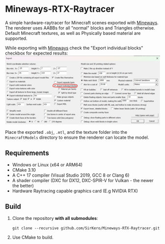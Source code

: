 # Mineways-RTX-Raytracer

A simple hardware-raytracer for Minecraft scenes exported with [Mineways](https://www.realtimerendering.com/erich/minecraft/public/mineways/). The renderer uses AABBs for all "normal" blocks and Triangles otherwise. Default Minecraft textures, as well as Physically based material are supported. 

While exporting with [Mineways](https://www.realtimerendering.com/erich/minecraft/public/mineways/) check the "Export individual blocks" checkbox for expected results:
![](Docs/MinewaysSettings.png)

Place the exported `.obj`, `.mtl`, and the texture folder into the `MinecraftModels` directory to ensure the renderer can locate the model.

## Requirements

* Windows or Linux (x64 or ARM64)
* CMake 3.10
* A C++ 17 compiler (Visual Studio 2019, GCC 8 or Clang 6)
* A shader compiler (DXC for DX12, DXC-SPIR-V for Vulkan - the newer the better)
* Hardware Raytracing capable graphics card (E.g NVIDIA RTX)

## Build

1. Clone the repository **with all submodules**:
   
   `git clone --recursive github.com/SirKero/Mineways-RTX-Raytracer.git`
   
2. Use CMake to build.

